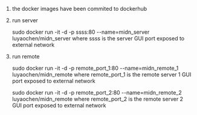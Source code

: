 1. the docker images have been commited to dockerhub
    
   
2. run server

    sudo docker run  -it -d -p ssss:80 --name=midn_server luyaochen/midn_server
      where ssss is the server GUI port exposed to external network

3. run remote 
  
    sudo docker run  -it -d -p remote_port_1:80 --name=midn_remote_1 luyaochen/midn_remote
      where remote_port_1 is the remote server 1 GUI port exposed to external network
    
    sudo docker run  -it -d -p remote_port_2:80 --name=midn_remote_2 luyaochen/midn_remote 
      where remote_port_2 is the remote server 2 GUI port exposed to external network
